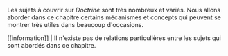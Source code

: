 Les sujets à couvrir sur *Doctrine* sont très nombreux et variés. Nous allons aborder dans ce chapitre certains mécanismes et concepts qui peuvent se montrer très utiles dans beaucoup d'occasions.

[[information]]
| Il n'existe pas de relations particulières entre les sujets qui sont abordés dans ce chapitre.